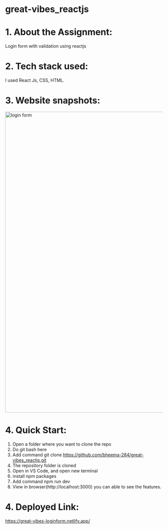 # great-vibes_reactjs

# 1. About the Assignment:
Login form with validation using reactjs

# 2. Tech stack used:
I used React Js, CSS, HTML.

# 3. Website snapshots:
<img width="959" alt="login form" src="https://user-images.githubusercontent.com/96168073/176359799-f2915e5f-c408-4c0a-b212-6601ff0e82fa.PNG">

# 4. Quick Start:
1. Open a folder where you want to clone the repo
2. Do git bash here
3. Add command git clone https://github.com/bheema-284/great-vibes_reactjs.git
4. The repository folder is cloned
5. Open in VS Code, and open new terminal
6. install npm packages
8. Add command npm run dev
9. View in browser(http://localhost:3000) you can able to see the features.

# 4. Deployed Link:
https://great-vibes-loginform.netlify.app/
